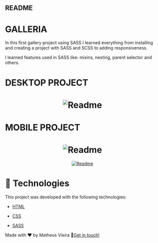 ## README

# GALLERIA
<p>In this first gallery project using SASS I learned everything from installing and creating a project with SASS and SCSS to adding responsiveness.</P>

<p>I learned features used in SASS like: mixins, nesting, parent selector and others.</p>

# DESKTOP PROJECT
<h1 align="center"> 
    <img alt="Readme" title="Readme" src="../images/projeto-desktop.jpg"> 
</h1>

# MOBILE PROJECT
<h1 align="center"> 
    <img alt="Readme" title="Readme" src="../images/projeto-mobile.png"> 
</h1>

<div align="center" height="50" width="30">
<a href="https://matheusvskt.github.io/Gallery-using-sass/">
<img alt="Readme" title="Readme" src="../images/live.jpg"> 
</a>
</div>

# 🚀 Technologies

This project was developed with the following technologies:

- [HTML](https://developer.mozilla.org/pt-BR/docs/Web/HTML)

- [CSS](https://developer.mozilla.org/pt-BR/docs/Web/CSS)

- [SASS](https://sass-lang.com/)

Made with ♥ by Matheus Vieira 👋[Get in touch!](https://www.linkedin.com/in/matheus-silva-vieira/)